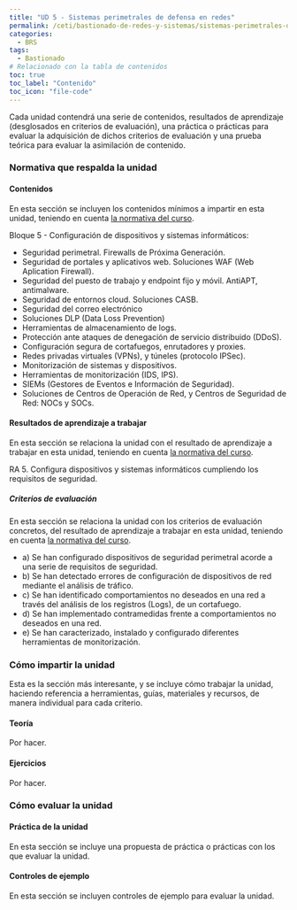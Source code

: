 ```yaml
---
title: "UD 5 - Sistemas perimetrales de defensa en redes"
permalink: /ceti/bastionado-de-redes-y-sistemas/sistemas-perimetrales-de-defensa-en-redes
categories:
  - BRS
tags:
  - Bastionado
# Relacionado con la tabla de contenidos
toc: true
toc_label: "Contenido"
toc_icon: "file-code"
---
```


Cada unidad contendrá una serie de contenidos, resultados de aprendizaje (desglosados en criterios de evaluación), una práctica o prácticas para evaluar la adquisición de dichos criterios de evaluación y una prueba teórica para evaluar la asimilación de contenido.

### Normativa que respalda la unidad

#### Contenidos

En esta sección se incluyen los contenidos mínimos a impartir en esta unidad, teniendo en cuenta [la normativa del curso](https://www.boe.es/diario_boe/txt.php?id=BOE-A-2020-4963).

Bloque 5 - Configuración de dispositivos y sistemas informáticos:

- Seguridad perimetral. Firewalls de Próxima Generación.
- Seguridad de portales y aplicativos web. Soluciones WAF (Web Aplication Firewall).
- Seguridad del puesto de trabajo y endpoint fijo y móvil. AntiAPT, antimalware.
- Seguridad de entornos cloud. Soluciones CASB.
- Seguridad del correo electrónico
- Soluciones DLP (Data Loss Prevention)
- Herramientas de almacenamiento de logs.
- Protección ante ataques de denegación de servicio distribuido (DDoS).
- Configuración segura de cortafuegos, enrutadores y proxies.
- Redes privadas virtuales (VPNs), y túneles (protocolo IPSec).
- Monitorización de sistemas y dispositivos.
- Herramientas de monitorización (IDS, IPS).
- SIEMs (Gestores de Eventos e Información de Seguridad).
- Soluciones de Centros de Operación de Red, y Centros de Seguridad de Red: NOCs y SOCs.

#### Resultados de aprendizaje a trabajar

En esta sección se relaciona la unidad con el resultado de aprendizaje a trabajar en esta unidad, teniendo en cuenta [la normativa del curso](https://www.boe.es/diario_boe/txt.php?id=BOE-A-2020-4963).

RA 5. Configura dispositivos y sistemas informáticos cumpliendo los requisitos de seguridad.

##### Criterios de evaluación

En esta sección se relaciona la unidad con los criterios de evaluación concretos, del resultado de aprendizaje a trabajar en esta unidad, teniendo en cuenta [la normativa del curso](https://www.boe.es/diario_boe/txt.php?id=BOE-A-2020-4963).

- a) Se han configurado dispositivos de seguridad perimetral acorde a una serie de requisitos de seguridad.
- b) Se han detectado errores de configuración de dispositivos de red mediante el análisis de tráfico.
- c) Se han identificado comportamientos no deseados en una red a través del análisis de los registros (Logs), de un cortafuego.
- d) Se han implementado contramedidas frente a comportamientos no deseados en una red.
- e) Se han caracterizado, instalado y configurado diferentes herramientas de monitorización.

### Cómo impartir la unidad

Esta es la sección más interesante, y se incluye cómo trabajar la unidad, haciendo referencia a herramientas, guías, materiales y recursos, de manera individual para cada criterio.

#### Teoría

Por hacer.

#### Ejercicios

Por hacer.

### Cómo evaluar la unidad

#### Práctica de la unidad

En esta sección se incluye una propuesta de práctica o prácticas con los que evaluar la unidad.

#### Controles de ejemplo

En esta sección se incluyen controles de ejemplo para evaluar la unidad.
